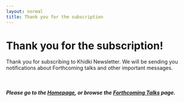 ```yaml
---
layout: normal
title: Thank you for the subscription
---
```

<div class="jumbotron jumbotron-fluid">
  <div class="container">
    <h1 class="text-center text-banner font-weight-bold text-title">Thank you for the subscription!</h1>
        <p>Thank you for subscribing to Khidki Newsletter. We will be sending you notifications about Forthcoming talks and other important messages.</p>
    <br>
    <h5 class="text-center">Please go to the <a href="/">Homepage</a>, or browse the <a href="/upcoming-talks.html">Forthcoming Talks</a> page.</h5>    
  </div>
</div>
